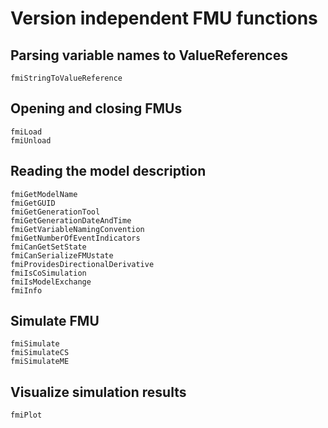 # Version independent FMU functions

## Parsing variable names to ValueReferences

```@docs
fmiStringToValueReference
```

## Opening and closing FMUs

```@docs
fmiLoad
fmiUnload
```

## Reading the model description
```@docs
fmiGetModelName
fmiGetGUID
fmiGetGenerationTool
fmiGetGenerationDateAndTime
fmiGetVariableNamingConvention
fmiGetNumberOfEventIndicators
fmiCanGetSetState
fmiCanSerializeFMUstate
fmiProvidesDirectionalDerivative
fmiIsCoSimulation
fmiIsModelExchange
fmiInfo
```

## Simulate FMU

```@docs
fmiSimulate
fmiSimulateCS
fmiSimulateME

```

## Visualize simulation results

```@docs
fmiPlot
```